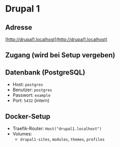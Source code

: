 # Drupal 1

## Adresse
[http://drupal1.localhost](http://drupal1.localhost)

## Zugang (wird bei Setup vergeben)

## Datenbank (PostgreSQL)
- Host: `postgres`
- Benutzer: `postgres`
- Passwort: `example`
- Port: `5432` (intern)

## Docker-Setup
- Traefik-Router: `Host("drupal1.localhost")`
- Volumes:
  - `drupal1-sites`, `modules`, `themes`, `profiles`
